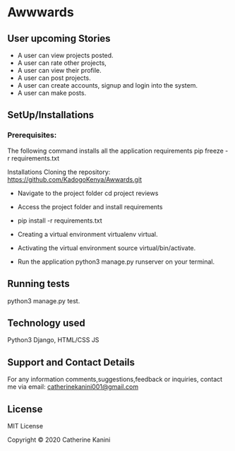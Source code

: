 # Awwwards
## User upcoming Stories
- A user can view projects posted.
- A user can rate other projects,
- A user can view their profile.
- A user can post projects.
- A user can create accounts, signup and login into the    system.
- A user can make posts.
## SetUp/Installations
### Prerequisites:
The following command installs all the application requirements pip freeze -r requirements.txt

Installations Cloning the repository: https://github.com/KadogoKenya/Awwards.git

- Navigate to the project folder cd project reviews

- Access the project folder and install requirements

- pip install -r requirements.txt

- Creating a virtual environment virtualenv virtual.

- Activating the virtual environment source virtual/bin/activate.

- Run the application python3 manage.py runserver on your terminal.

## Running tests
python3 manage.py test.

## Technology used
Python3
Django,
HTML/CSS
JS
## Support and Contact Details
For any information comments,suggestions,feedback or inquiries, contact me via email: catherinekanini001@gmail.com

## License
MIT License

Copyright © 2020 Catherine Kanini